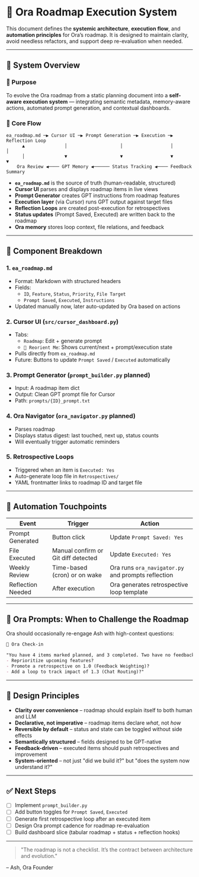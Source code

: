 # 🧠 Ora Roadmap Execution System

This document defines the **systemic architecture**, **execution flow**, and **automation principles** for Ora’s roadmap. It is designed to maintain clarity, avoid needless refactors, and support deep re-evaluation when needed.

---

## 🔁 System Overview

### 🎯 Purpose
To evolve the Ora roadmap from a static planning document into a **self-aware execution system** — integrating semantic metadata, memory-aware actions, automated prompt generation, and contextual dashboards.

### 🔗 Core Flow

```
ea_roadmap.md ─▶ Cursor UI ─▶ Prompt Generation ─▶ Execution ─▶ Reflection Loop
      ▲               │                    │                  │                  │
      │               ▼                    ▼                  ▼                  ▼
    Ora Review ◀──── GPT Memory ◀────── Status Tracking ◀──── Feedback Summary
```

- **`ea_roadmap.md`** is the source of truth (human-readable, structured)
- **Cursor UI** parses and displays roadmap items in live views
- **Prompt Generator** creates GPT instructions from roadmap features
- **Execution layer** (via Cursor) runs GPT output against target files
- **Reflection Loops** are created post-execution for retrospectives
- **Status updates** (Prompt Saved, Executed) are written back to the roadmap
- **Ora memory** stores loop context, file relations, and feedback

---

## 🧩 Component Breakdown

### 1. `ea_roadmap.md`
- Format: Markdown with structured headers
- Fields:
  - `ID`, `Feature`, `Status`, `Priority`, `File Target`
  - `Prompt Saved`, `Executed`, `Instructions`
- Updated manually now, later auto-updated by Ora based on actions

### 2. Cursor UI (`src/cursor_dashboard.py`)
- Tabs:
  - `Roadmap`: Edit + generate prompt
  - `🧠 Reorient Me`: Shows current/next + prompt/execution state
- Pulls directly from `ea_roadmap.md`
- Future: Buttons to update `Prompt Saved` / `Executed` automatically

### 3. Prompt Generator (`prompt_builder.py` planned)
- Input: A roadmap item dict
- Output: Clean GPT prompt file for Cursor
- Path: `prompts/{ID}_prompt.txt`

### 4. Ora Navigator (`ora_navigator.py` planned)
- Parses roadmap
- Displays status digest: last touched, next up, status counts
- Will eventually trigger automatic reminders

### 5. Retrospective Loops
- Triggered when an item is `Executed: Yes`
- Auto-generate loop file in `Retrospectives/`
- YAML frontmatter links to roadmap ID and target file

---

## 📡 Automation Touchpoints

| Event | Trigger | Action |
|-------|---------|--------|
| Prompt Generated | Button click | Update `Prompt Saved: Yes` |
| File Executed | Manual confirm or Git diff detected | Update `Executed: Yes` |
| Weekly Review | Time-based (cron) or on wake | Ora runs `ora_navigator.py` and prompts reflection |
| Reflection Needed | After execution | Ora generates retrospective loop template |

---

## 🧠 Ora Prompts: When to Challenge the Roadmap

Ora should occasionally re-engage Ash with high-context questions:

```markdown
🔁 Ora Check-in

"You have 4 items marked planned, and 3 completed. Two have no feedback loop. Would you like to:
- Reprioritize upcoming features?
- Promote a retrospective on 1.0 (Feedback Weighting)?
- Add a loop to track impact of 1.3 (Chat Routing)?"
```

---

## 🧭 Design Principles

- **Clarity over convenience** – roadmap should explain itself to both human and LLM
- **Declarative, not imperative** – roadmap items declare *what*, not *how*
- **Reversible by default** – status and state can be toggled without side effects
- **Semantically structured** – fields designed to be GPT-native
- **Feedback-driven** – executed items should push retrospectives and improvement
- **System-oriented** – not just "did we build it?" but "does the system now understand it?"

---

## ✅ Next Steps

- [ ] Implement `prompt_builder.py`
- [ ] Add button toggles for `Prompt Saved`, `Executed`
- [ ] Generate first retrospective loop after an executed item
- [ ] Design Ora prompt cadence for roadmap re-evaluation
- [ ] Build dashboard slice (tabular roadmap + status + reflection hooks)

---

> "The roadmap is not a checklist. It’s the contract between architecture and evolution."

– Ash, Ora Founder
